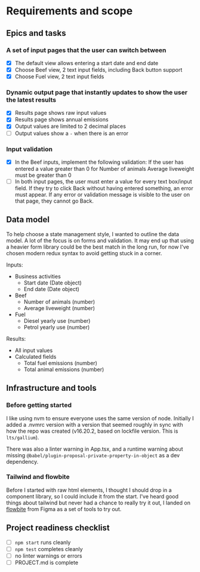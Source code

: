 # Requirements and scope

## Epics and tasks

### A set of input pages that the user can switch between

- [x] The default view allows entering a start date and end date
- [x] Choose Beef view, 2 text input fields, including Back button support
- [x] Choose Fuel view, 2 text input fields

### Dynamic output page that instantly updates to show the user the latest results

- [x] Results page shows raw input values
- [x] Results page shows annual emissions
- [x] Output values are limited to 2 decimal places
- [ ] Output values show a `-` when there is an error

### Input validation

- [x] In the Beef inputs, implement the following validation: If the user has entered a value greater than 0 for Number of animals Average liveweight must be greater than 0
- [ ] In both input pages, the user must enter a value for every text box/input field. If they try to click Back without having entered something, an error must appear. If any error or validation message is visible to the user on that page, they cannot go Back.

## Data model

To help choose a state management style, I wanted to outline the data model. A lot of the focus is on forms and validation. It may end up that using a heavier form library could be the best match in the long run, for now I've chosen modern redux syntax to avoid getting stuck in a corner.

Inputs:

- Business activities
  - Start date (Date object)
  - End date (Date object)
- Beef
  - Number of animals (number)
  - Average liveweight (number)
- Fuel
  - Diesel yearly use (number)
  - Petrol yearly use (number)

Results:

- All input values
- Calculated fields
  - Total fuel emissions (number)
  - Total animal emissions (number)

## Infrastructure and tools

### Before getting started

I like using nvm to ensure everyone uses the same version of node. Initially I added a .nvmrc version with a version that seemed roughly in sync with how the repo was created (v16.20.2, based on lockfile version. This is `lts/gallium`).

There was also a linter warning in App.tsx, and a runtime warning about missing `@babel/plugin-proposal-private-property-in-object` as a dev dependency.

### Tailwind and flowbite

Before I started with raw html elements, I thought I should drop in a component library, so I could include it from the start. I've heard good things about tailwind but never had a chance to really try it out, I landed on [flowbite](https://flowbite.com/react/) from Figma as a set of tools to try out.

## Project readiness checklist

- [ ] `npm start` runs cleanly
- [ ] `npm test` completes cleanly
- [ ] no linter warnings or errors
- [ ] PROJECT.md is complete
